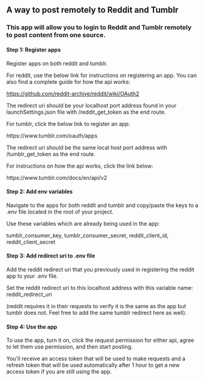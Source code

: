 <H2>A way to post remotely to Reddit and Tumblr</H2>
<h3>This app will allow you to login to Reddit and Tumblr remotely to post content from one source.</h3>

<h4>Step 1: Register apps</h4>
<p>Register apps on both reddit and tumblr. </p>

<p>For reddit, use the below link for instructions on registering an app. You can also find a complete guide for how the api works:</p>
<a href=https://github.com/reddit-archive/reddit/wiki/OAuth2>https://github.com/reddit-archive/reddit/wiki/OAuth2</a>
<p>The redirect uri should be your localhost port address found in your launchSettings.json file with /reddit_get_token as the end route.</p>

<p>For tumblr, click the below link to register an app:</p>
<a>https://www.tumblr.com/oauth/apps</a>
<p>The redirect uri should be the same local host port address with /tumblr_get_token as the end route.</p>
<p>For instructions on how the api works, click the link below:</p>
<a>https://www.tumblr.com/docs/en/api/v2</a>

<h4>Step 2: Add env variables</h4>
<p>Navigate to the apps for both reddit and tumblr and copy/paste the keys to a .env file located in the root of your project.</p>
<p>Use these variables which are already being used in the app:</p>
tumblr_consumer_key,
tumblr_consumer_secret,
reddit_client_id,
reddit_client_secret

<h4>Step 3: Add redirect uri to .env file</h4>
<p>Add the reddit redirect uri that you previously used in registering the reddit app to your .env file.</p>
<p>Set the reddit redirect uri to this localhost address with this variable name: reddit_redirect_uri</p>
<p>(reddit requires it in their requests to verify it is the same as the app but tumblr does not. Feel free to add the same tumblr redirect here as well).</p>

<h4>Step 4: Use the app</h4>
<p>To use the app, turn it on, click the request permission for either api, agree to let them use permission, and then start posting.</p>
<p>You'll receive an access token that will be used to make requests and a refresh token that will be used automatically after 1 hour to get a new access token if you are still using the app.</p>
